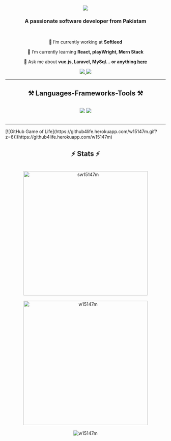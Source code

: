 <h1 align="center">
    <img src="https://readme-typing-svg.herokuapp.com/?font=Righteous&size=35&center=true&vCenter=true&width=500&height=70&duration=4000&lines=Hi+There!+👋;+I'm+Waseem+Abbas!;" />
</h1>

<h3 align="center">A passionate software developer from Pakistam</h3>

<br/>

<div align="center">
 
 🔭 I’m currently working at **Softleed**
  
 🌱 I’m currently learning **React, playWright, Mern Stack**

💬 Ask me about **vue.js, Laravel, MySql... or anything [here](https://github.com/w15147m/w15147m/issues)**


 </div>
 
<div align="center"> 
  <a href="waseemofficee@gmail.com">
    <img src="https://img.shields.io/badge/Gmail-333333?style=for-the-badge&logo=gmail&logoColor=red" />
  </a>
  <a href="https://www.linkedin.com/in/waseemoffice/" target="_blank">
    <img src="https://img.shields.io/badge/LinkedIn-0077B5?style=for-the-badge&logo=linkedin&logoColor=white" target="_blank" />
  </a>
</div>

 <hr/>
 
<h2 align="center">⚒️ Languages-Frameworks-Tools ⚒️</h2>
<br/>
<div align="center">
   <img src="https://skillicons.dev/icons?i=photoshop,illustrator,figma,html,css,vscode,bootstrap,tailwind,javascript,jquery," />
   <img src="https://skillicons.dev/icons?i=vue,react,git,github,php,laravel,firebase,mysql," />
</div>

<br/>
<hr/>
[![GitHub Game of Life](https://github4life.herokuapp.com/w15147m.gif?z=6)](https://github4life.herokuapp.com/w15147m)

<h2 align="center">⚡ Stats ⚡</h2>
<br>
<div style="display: flex; justify-content: center; gap: 10px;">
      <div align="center"> 
  <img width=390 src="https://github-readme-stats.vercel.app/api/top-langs?username=w15147m&count_private=true&theme=react&border_radius=10" alt="sw15147m" />
<br/>
<br/>
<div align="center">     <img width=390 src="https://github-readme-stats.vercel.app/api?username=w15147m&count_private=true&theme=react&border_radius=10" alt="w15147m" />
<br/>
<br/>
</div>
  <div width=390 align="center">   <img src="https://github-readme-streak-stats.herokuapp.com/?user=w15147m&hide=HTML&langs_count=8&layout=compact&theme=react&border_radius=10&size_weight=0.5&count_weight=0.5&exclude_repo=github-readme-stats" alt="w15147m" />
      <br/>
      <br/>
  </div>

</div>
</div>
